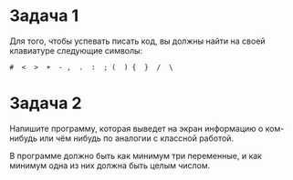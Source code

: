 # Задача 1

Для того, чтобы успевать писать код, вы должны найти на своей клавиатуре следующие символы:
```console
#  <  >  +  - ,  .  :  ; (  ) {  }  /  \
```

# Задача 2

Напишите программу, которая выведет на экран информацию о ком-нибудь или чём нибудь по аналогии с классной работой.

В программе должно быть как минимум три переменные, и как минимум одна из них должна быть целым числом.
